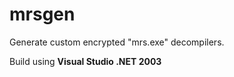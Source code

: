 # mrsgen

Generate custom encrypted "mrs.exe" decompilers.

Build using **Visual Studio .NET 2003**
